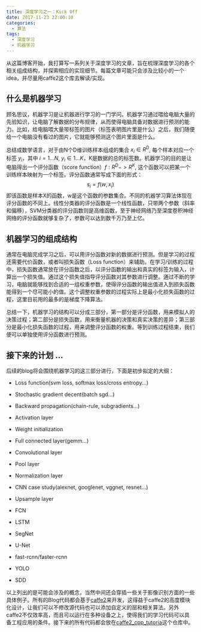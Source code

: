 ```yaml
---
title: 深度学习之一：Kick Off
date: 2017-11-23 22:00:10
categories:
  - 算法
tags:
  - 深度学习
  - 机器学习
---
```


从这篇博客开始，我打算写一系列关于深度学习的文章，旨在梳理深度学习的各个相关组成结构，并探索相应的实现细节。每篇文章可能只会涉及比较小的一个idea，并尽量用caffe2这个库去解读/实现。
<!-- more -->

## 什么是机器学习
顾名思议，机器学习是让机器进行学习的一门学问。机器学习通过喂给电脑大量的先验知识，让电脑了解数据的分布规律，从而使得电脑具备对数据进行预测的能力。比如，给电脑喂大量带标签的图片（标签表明图片里是什么）之后，我们随便给一个电脑没有看过的图片，它就能够预测这个图片里面是什么。

总结成数学语言，对于由N个D维训练样本组成的集合 $x_i \in R^D$, 每个样本对应一个标签 $y_i$，其中 $i = 1 ... N$, $y_i \in 1 ... K$，K是数据的总的标签数。机器学习的目的是让电脑得出一个评分函数（score function）$f: R^D -> R^K$, 这个函数可以把某一个训练样本映射为一个标签。评分函数通常写成下面的形式：
$$s_i = f(w, x_i)$$
即该函数是样本X的函数，w是这个函数的参数集合。不同的机器学习算法体现在评分函数的不同上。线性分类器的评分函数是一个线性函数，只带两个参数（斜率和偏移），SVM分类器的评分函数则是高维函数，至于神经网络乃至深度卷积神经网络的评分函数就够复杂了，参数可以达到数千万乃至上亿。

## 机器学习的组成结构
通常在电脑完成学习之后，可以用评分函数对新的数据进行预测。但是学习的过程还需要代价函数，或者叫损失函数（Loss function）来辅助。在学习/训练的过程中，损失函数通常放在评分函数之后，以评分函数的输出和真实的标签为输入，计算出一个损失值。通过这个损失值指导评分函数对其参数进行调整。通过不断的学习，电脑就能够找到合适的一组权重参数，使得评分函数的输出值进入到损失函数能得到一个尽可能小的值。这个调整权重参数的过程实际上是最小化损失函数的过程，这里目前用的最多的是梯度下降算法。

总结一下，机器学习的结构可以分成三部分，第一部分是评分函数，用来模拟人的决策过程；第二部分是损失函数，用来衡量机器的决策和真实决策的差异；第三部分是最小化损失函数的过程，用来调整评分函数的权重。等到训练过程结束，我们便可以单独使用评分函数进行预测。

## 接下来的计划 ...
后续的blog将会围绕机器学习的这三部分进行，下面是初步拟定的大纲：
* Loss function(svm loss, softmax loss/cross entropy...)

* Stochastic gradient decent(batch sgd...)

* Backward propagation(chain-rule, subgradients...)

* Activation layer

* Weight initialization

* Full connected layer(gemm...)

* Convolutional layer

* Pool layer

* Normalization layer

* CNN case study(alexnet, googlenet, vggnet, resnet...)

* Upsample layer

* FCN

* LSTM

* SegNet

* U-Net

* fast-rcnn/faster-rcnn

* YOLO

* SDD

以上列出的是可能会涉及的概念，当然中间还会穿插一些关于影像识别方面的一些具体例子。所有的Blog代码都会基于[caffe2](https://caffe2.ai/)来开发，这得益于caffe2的高度模块化设计，让我们可以不修改源代码也可以添加自定义的层和相关算法。另外caffe2不仅效率高，而且可以运行在多种设备之上，使得我们的学习代码可以具备工程应用的条件。接下来的所有代码都会放在[caffe2_cpp_tutoria](https://github.com/cartosquare/caffe2_cpp_tutorial)这个仓库中。